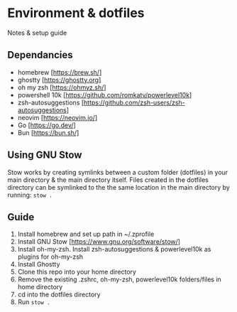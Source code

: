 # Environment & dotfiles

Notes & setup guide

## Dependancies
- homebrew [https://brew.sh/]
- ghostty [https://ghostty.org]
- oh my zsh [https://ohmyz.sh/]
- powershell 10k [https://github.com/romkatv/powerlevel10k]
- zsh-autosuggestions [https://github.com/zsh-users/zsh-autosuggestions]
- neovim [https://neovim.io/]
- Go [https://go.dev/]
- Bun [https://bun.sh/]

## Using GNU Stow
Stow works by creating symlinks between a custom folder (dotfiles) in your main directory & the main directory itself. Files created in the dotfiles directory can be symlinked to the the same location in the main directory by running:
`stow .`

## Guide
1. Install homebrew and set up path in ~/.zprofile
2. Install GNU Stow [https://www.gnu.org/software/stow/]
3. Install oh-my-zsh. Install zsh-autosuggestions & powerlevel10k as plugins for oh-my-zsh
4. Install Ghostty
5. Clone this repo into your home directory
6. Remove the existing .zshrc, oh-my-zsh, powerlevel10k folders/files in home directory
7. cd into the dotfiles directory
8. Run `stow .`
